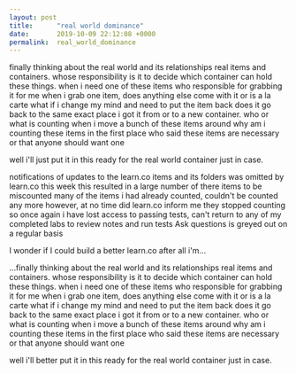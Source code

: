 ```yaml
---
layout: post
title:      "real world dominance"
date:       2019-10-09 22:12:08 +0000
permalink:  real_world_dominance
---
```



finally thinking about the real world and its relationships real items and containers.
whose responsibility is it to decide which container can hold these things.
when i need one of these items who responsible for grabbing it for me
when i grab one item, does anything else come with it or is a la carte
what if i change my mind and need to put the item back
does it go back to the same exact place i got it from or to a new container.
who or what is counting when i move a bunch of these items around
why am i counting these items in the first place
who said these items are necessary or that anyone should want one

well i'll just put it in this ready for the real world container just in case.

notifications of updates to the learn.co items and its folders was omitted by learn.co this week
this resulted in a large number of there items to be miscounted
many of the items i had already counted, couldn't be counted any more
however, at no time did learn.co inform me they stopped counting
so once again i have lost access to passing tests, 
can't return to any of my completed labs to review notes and run tests
Ask questions is greyed out on a regular basis

I wonder if I could build a better learn.co
after all i'm...

...finally thinking about the real world and its relationships real items and containers.
whose responsibility is it to decide which container can hold these things.
when i need one of these items who responsible for grabbing it for me
when i grab one item, does anything else come with it or is a la carte
what if i change my mind and need to put the item back
does it go back to the same exact place i got it from or to a new container.
who or what is counting when i move a bunch of these items around
why am i counting these items in the first place
who said these items are necessary or that anyone should want one

well i'll better put it in this ready for the real world container just in case.
